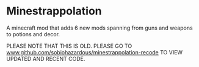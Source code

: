 Minestrappolation
=================

A minecraft mod that adds 6 new mods spanning from guns and weapons to potions and decor.

PLEASE NOTE THAT THIS IS OLD. PLEASE GO TO www.github.com/sobiohazardous/minestrappolation-recode TO VIEW UPDATED AND RECENT CODE.
